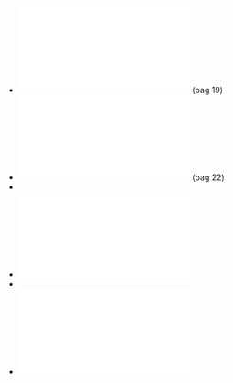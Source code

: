 - ![The  revenue  impacts  of  cross-border  lottery  shopping  inthe  presence  of  spatial  autocorrelation](../assets/Garret_Marsh-2002-The-revenue-impacts_1641817357939_0.pdf) (pag 19)
- ![The impact of oil and natural gas facilitieson rural residential property values:a spatial hedonic analysis](../assets/Boxal_et_al-2005-The-impact-of-oil_1641817366109_0.pdf)  (pag 22)
-
- ![Boxal_et_al-2005-The-impact-of-oil (1) es.pdf](../assets/Boxal_et_al-2005-The-impact-of-oil_(1)_es_1643385077321_0.pdf)
-
- ![Garret_Marsh-2002-The-revenue-impacts (1) es.pdf](../assets/Garret_Marsh-2002-The-revenue-impacts_(1)_es_1643387771381_0.pdf)